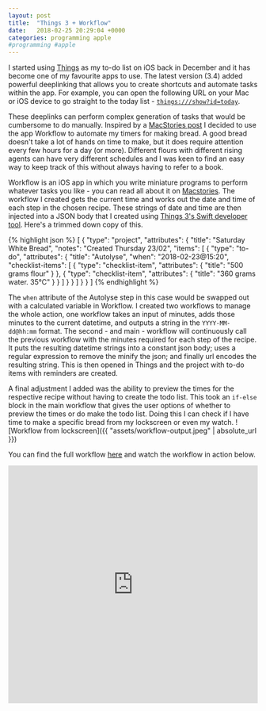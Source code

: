 ```yaml
---
layout: post
title:  "Things 3 + Workflow"
date:   2018-02-25 20:29:04 +0000
categories: programming apple
#programming #apple
---
```

I started using [Things](https://culturedcode.com/things/) as my to-do list on iOS back in December and it has become one of my favourite apps to use. The latest version (3.4) added powerful deeplinking that allows you to create shortcuts and automate tasks within the app. For example, you can open the following URL on your Mac or iOS device to go straight to the today list - [`things:///show?id=today`](things:///show?id=today). 


These deeplinks can perform complex generation of tasks that would be cumbersome to do manually. Inspired by a [MacStories post](https://www.macstories.net/stories/things-automation/) I decided to use the app Workflow to automate my timers for making bread. A good bread doesn't take a lot of hands on time to make, but it does require attention every few hours for a day (or more). Different flours with different rising agents can have very different schedules and I was keen to find an easy way to keep track of this without always having to refer to a book.

Workflow is an iOS app in which you write miniature programs to perform whatever tasks you like - you can read all about it on [Macstories](https://www.macstories.net). The workflow I created gets the current time and works out the date and time of each step in the chosen recipe. These strings of date and time are then injected into a JSON body that I created using [Things 3's Swift developer tool](https://github.com/culturedcode/ThingsJSONCoder). Here's a trimmed down copy of this.

{% highlight json %}
[
  {
    "type": "project",
    "attributes": {
      "title": "Saturday White Bread",
      "notes": "Created Thursday 23/02",
      "items": [
        {
          "type": "to-do",
          "attributes": {
            "title": "Autolyse",
            "when": "2018-02-23@15:20",
            "checklist-items": [
              {
                "type": "checklist-item",
                "attributes": {
                  "title": "500 grams flour"
                }
              },
              {
                "type": "checklist-item",
                "attributes": {
                  "title": "360 grams water. 35°C"
                }
              }
            ]
          }
        }
      ]
    }
  }
]
{% endhighlight %}

The `when` attribute of the Autolyse step in this case would be swapped out with a calculated variable in Workflow. I created two workflows to manage the whole action, one workflow takes an input of minutes, adds those minutes to the current datetime, and outputs a string in the `YYYY-MM-dd@hh:mm` format. The second - and main - workflow will continuously call the previous workflow with the minutes required for each step of the recipe. It puts the resulting datetime strings into a constant json body; uses a regular expression to remove the minify the json; and finally url encodes the resulting string. This is then opened in Things and the project with to-do items with reminders are created.

A final adjustment I added was the ability to preview the times for the respective recipe without having to create the todo list. This took an `if-else` block in the main workflow that gives the user options of whether to preview the times or do make the todo list. Doing this I can check if I have time to make a specific bread from my lockscreen or even my watch.
![Workflow from lockscreen]({{ "assets/workflow-output.jpeg" | absolute_url }})


You can find the full workflow [here](https://workflow.is/workflows/8d663d101e474462b75d2cf7ac100c0f) and watch the workflow in action below.


<iframe src="https://giphy.com/embed/830QciNGxX1e8DoSrt" width="100%" height="480" frameBorder="0" class="giphy-embed" allowFullScreen style="pointer-events: none;"></iframe>